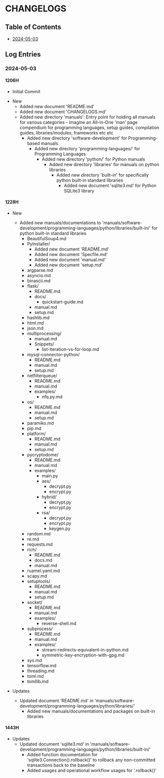 # CHANGELOGS

## Table of Contents
+ [2024-05-03](#2024-05-03)

## Log Entries
### 2024-05-03
#### 1206H
+ Initial Commit

- New
    - Added new document 'README.md'
    - Added new document 'CHANGELOGS.md'
    - Added new directory 'manuals': Entry point for holding all manuals for various categories - imagine an All-in-One 'man' page compendium for programming languages, setup guides, compilation guides, libraries/modules, frameworks etc etc
        - Added new directory 'software-development' for Programming-based manuals
            - Added new directory 'programming-languages/' for Programming Languages
                - Added new directory 'python/' for Python manuals
                    - Added new directory 'libraries' for manuals on python libraries
                        - Added new directory 'built-in' for specifically python built-in standard libraries
                            + Added new document 'sqlite3.md' for Python SQLite3 library

#### 1228H
- New
    - Added new manuals/documentations to 'manuals/software-development/programming-languages/python/libraries/built-in/' for python built-in standard libraries
        + BeautifulSoup4.md
        - PyInstaller/
            + Added new document 'README.md'
            + Added new document 'Specfile.md'
            + Added new document 'manual.md'
            + Added new document 'setup.md'
        + argparse.md
        + asyncio.md
        + binascii.md
        - flask/
            + README.md
            - docs/
                + quickstart-guide.md
            + manual.md
            + setup.md
        + hashlib.md
        + html.md
        + json.md
        + multiprocessing/
            + manual.md
            - Snippets/
                + list-iteration-vs-for-loop.md
        - mysql-connector-python/
            + README.md
            + manual.md
            + setup.md
        - netfilterqueue/
            + README.md
            + manual.md
            - examples/
                + nfq.py.md
        - os/
            + README.md
            + manual.md
            + setup.md
        + paramiko.md
        + pip.md
        - platform/
            + README.md
            + manual.md
            + setup.md
        - pycryptodome/
            + README.md
            + manual.md
            - examples/
                + main.py
                - aes/
                    + decrypt.py
                    + encrypt.py
                - hybrid/
                    + decrypt.py
                    + encrypt.py
                - rsa/
                    + decrypt.py
                    + encrypt.py
                    + keygen.py
        + random.md
        + re.md
        + requests.md
        - rich/
            + README.md
            + docs.md
            + manual.md
        + ruamel.yaml.md
        + scapy.md
        - setuptools/
            + README.md
            + manual.md
            + setup.md
        - socket/
            + README.md
            + manual.md
            - examples/
                + reverse-shell.md
        - subprocess/
            + README.md
            + manual.md
            - examples/
                + stream-redirects-equivalent-in-python.md
                + symmetric-key-encryption-with-gpg.md
        + sys.md
        + tensorflow.md
        + threading.md
        + toml.md
        + tomllib.md

- Updates
    - Updated document 'README.md' in 'manuals/software-development/programming-languages/python/libraries/'
        + Added new manuals/documentations and packages on built-in libraries

#### 1443H
- Updates
    - Updated document 'sqlite3.md' in 'manuals/software-development/programming-languages/python/libraries/built-in/'
        + Added function documentation for 'sqlite3.Connection().rollback()' to rollback any non-committed transactions back to the baseline
        + Added usages and operational workflow usages for '.rollback()'

